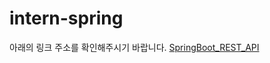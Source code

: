 # intern-spring

아래의 링크 주소를 확인해주시기 바랍니다.
[SpringBoot_REST_API](https://www.notion.so/SpringBoot_REST_API-05ce141e53154a8ca63024476fe7f563)
